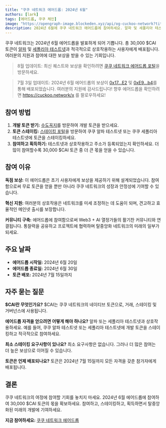 ```yaml
---
title: "쿠쿠 네트워크 에어드롭: 2024년 6월"
authors: [lark]
tags: [에어드롭, 쿠쿠 체인]
image: "https://opengraph-image.blockeden.xyz/api/og-cuckoo-network?title=쿠쿠 네트워크 에어드롭: 2024년 6월"
description: 2024년 6월에 쿠쿠 네트워크 에어드롭에 참여하세요. 알파 및 세폴리아 테스트넷과 상호작용하여 30,000 $CAI 토큰을 획득하세요. 놓치지 마세요!
---
```


쿠쿠 네트워크는 2024년 6월 에어드롭을 발표하게 되어 기쁩니다. 총 30,000 $CAI 토큰이 [알파](https://scan.cuckoo.network/) 및 [세폴리아 테스트넷](https://testnet-scan.cuckoo.network/)과 적극적으로 상호작용하는 사용자에게 배포됩니다. 여러분의 지원과 참여에 대한 보상을 받을 수 있는 기회입니다.

> 8월 업데이트: 최신 퀘스트와 보상을 확인하려면 [쿠쿠 네트워크 에어드롭 포털](https://cuckoo.network/portal/airdrop)을 방문하세요.

> 7월 3일 업데이트: 2024년 6월 에어드롭의 보상이 [0x17...E2](https://scan.cuckoo.network/address/0x17Ee826fB6E9Cf7Bc1433a50215A62Ff49999CE2) 및 [0xE9...b4](https://scan.cuckoo.network/address/0xE92f753D70B650424677B206Afd616A895D32eb4)를 통해 배포되었습니다. 여러분의 지원에 감사드립니다! 향후 에어드롭을 확인하려면 https://cuckoo.network/x 를 팔로우하세요!

## 참여 방법

1. **개발 토큰 받기:** [수도꼭지](https://cuckoo.network/portal/faucet/)를 방문하여 개발 토큰을 받으세요.
2. **토큰 스테이킹:** [스테이킹 포털](https://cuckoo.network/portal/staking/testnet)을 방문하여 쿠쿠 알파 테스트넷 또는 쿠쿠 세폴리아 테스트넷에 토큰을 스테이킹하세요.
3. **참여하고 획득하기:** 테스트넷과 상호작용하고 주소가 등록되었는지 확인하세요. 더 많이 참여할수록 30,000 $CAI 토큰 중 더 큰 몫을 얻을 수 있습니다.

## 참여 이유

**독점 보상:** 이 에어드롭은 초기 사용자에게 보상을 제공하기 위해 설계되었습니다. 참여함으로써 무료 토큰을 얻을 뿐만 아니라 쿠쿠 네트워크의 성장과 안정성에 기여할 수 있습니다.

**혁신 지원:** 여러분의 상호작용은 네트워크를 미세 조정하는 데 도움이 되며, 견고하고 효율적인 메인넷 출시를 보장합니다.

**커뮤니티 구축:** 에어드롭에 참여함으로써 Web3 + AI 열정가들의 활기찬 커뮤니티와 연결됩니다. 통찰력을 공유하고 프로젝트에 협력하며 탈중앙화 네트워크의 미래의 일부가 되세요.

## 주요 날짜

- **에어드롭 시작일:** 2024년 6월 20일
- **에어드롭 종료일:** 2024년 6월 30일
- **토큰 배포:** 2024년 7월 15일까지

## 자주 묻는 질문

**$CAI란 무엇인가요?** $CAI는 쿠쿠 네트워크의 네이티브 토큰으로, 거래, 스테이킹 및 거버넌스에 사용됩니다.

**에어드롭 자격을 얻으려면 어떻게 해야 하나요?** 알파 또는 세폴리아 테스트넷과 상호작용하세요. 예를 들어, 쿠쿠 알파 테스트넷 또는 세폴리아 테스트넷에 개발 토큰을 스테이킹하고 적극적으로 참여하세요.

**최소 스테이킹 요구사항이 있나요?** 최소 요구사항은 없습니다. 그러나 더 많은 참여는 더 높은 보상으로 이어질 수 있습니다.

**토큰은 언제 배포되나요?** 토큰은 2024년 7월 15일까지 모든 자격을 갖춘 참가자에게 배포됩니다.

## 결론

쿠쿠 네트워크의 여정에 참여할 기회를 놓치지 마세요. 2024년 6월 에어드롭에 참여하여 30,000 $CAI 토큰의 몫을 확보하세요. 참여하고, 스테이킹하고, 획득하면서 탈중앙화된 미래의 개발에 기여하세요.

**지금 참여하세요:** [쿠쿠 네트워크 에어드롭](https://cuckoo.network/portal/faucet/)

